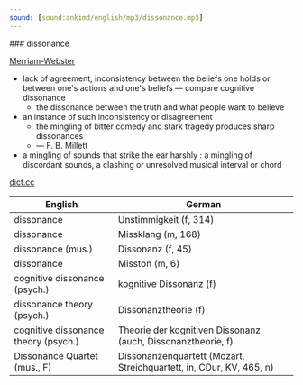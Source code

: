 ```yaml
---
sound: [sound:ankimd/english/mp3/dissonance.mp3]
---
```


\### dissonance

[Merriam-Webster](https://www.merriam-webster.com/dictionary/dissonance)

- lack of agreement, inconsistency between the beliefs one holds or between one's actions and one's beliefs — compare cognitive dissonance
    - the dissonance between the truth and what people want to believe
- an instance of such inconsistency or disagreement
    - the mingling of bitter comedy and stark tragedy produces sharp dissonances
    - — F. B. Millett
- a mingling of sounds that strike the ear harshly : a mingling of discordant sounds, a clashing or unresolved musical interval or chord

[dict.cc](https://www.dict.cc/dissonance)

| English        | German       |
| -------------- | ------------ |
| dissonance | Unstimmigkeit (f, 314) |
| dissonance | Missklang (m, 168) |
| dissonance (mus.) | Dissonanz (f, 45) |
| dissonance | Misston (m, 6) |
| cognitive dissonance (psych.) | kognitive Dissonanz (f) |
| dissonance theory (psych.) | Dissonanztheorie (f) |
| cognitive dissonance theory (psych.) | Theorie der kognitiven Dissonanz (auch, Dissonanztheorie, f) |
| Dissonance Quartet (mus., F) | Dissonanzenquartett (Mozart, Streichquartett, in, CDur, KV, 465, n) |
